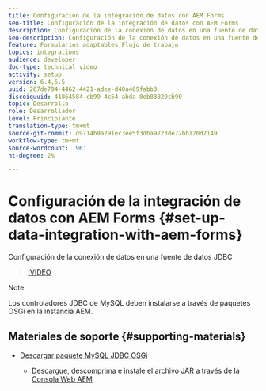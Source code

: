 ```yaml
---
title: Configuración de la integración de datos con AEM Forms
seo-title: Configuración de la integración de datos con AEM Forms
description: Configuración de la conexión de datos en una fuente de datos JDBC
seo-description: Configuración de la conexión de datos en una fuente de datos JDBC
feature: Formularios adaptables,Flujo de trabajo
topics: integrations
audience: developer
doc-type: technical video
activity: setup
version: 6.4,6.5
uuid: 267de794-4462-4421-adee-d40a469fabb3
discoiquuid: 41864584-cb99-4c54-abda-8eb83829cb90
topic: Desarrollo
role: Desarrollador
level: Principiante
translation-type: tm+mt
source-git-commit: d9714b9a291ec3ee5f3dba9723de72bb120d2149
workflow-type: tm+mt
source-wordcount: '96'
ht-degree: 2%

---
```



# Configuración de la integración de datos con AEM Forms {#set-up-data-integration-with-aem-forms}

Configuración de la conexión de datos en una fuente de datos JDBC

>[!VIDEO](https://video.tv.adobe.com/v/17724/?quality=9&learn=on)

>[!NOTE]
>
>Los controladores JDBC de MySQL deben instalarse a través de paquetes OSGi en la instancia AEM.

## Materiales de soporte {#supporting-materials}

* [Descargar paquete MySQL JDBC OSGi](https://dev.mysql.com/downloads/connector/j/)

   * Descargue, descomprima e instale el archivo JAR a través de la [Consola Web AEM](http://localhost:4502/system/console/bundles)

